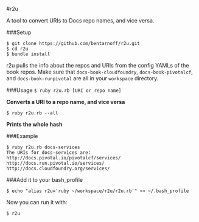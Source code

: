 #r2u

A tool to convert URIs to Docs repo names, and vice versa.

###Setup

```
$ git clone https://github.com/bentarnoff/r2u.git
$ cd r2u
$ bundle install
```

r2u pulls the info about the repos and URIs from the config YAMLs of the book repos. Make sure that `docs-book-cloudfoundry`, `docs-book-pivotalcf`, and `docs-book-runpivotal` are all in your `workspace` directory.

###Usage
`$ ruby r2u.rb [URI or repo name]`  

**Converts a URI to a repo name, and vice versa**

`$ ruby r2u.rb --all`  

**Prints the whole hash**

###Example
```
$ ruby r2u.rb docs-services
The URIs for docs-services are:
http://docs.pivotal.io/pivotalcf/services/
http://docs.run.pivotal.io/services/
http://docs.cloudfoundry.org/services/
```

###Add it to your bash_profile

```
$ echo "alias r2u='ruby ~/workspace/r2u/r2u.rb'" >> ~/.bash_profile
```

Now you can run it with:

```
$ r2u
```
